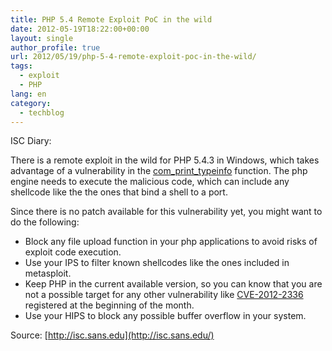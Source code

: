 ```yaml
---
title: PHP 5.4 Remote Exploit PoC in the wild
date: 2012-05-19T18:22:00+00:00
layout: single
author_profile: true
url: 2012/05/19/php-5-4-remote-exploit-poc-in-the-wild/
tags:
  - exploit
  - PHP
lang: en
category: 
  - techblog
---
```

ISC Diary: 

There is a remote exploit in the wild for PHP 5.4.3 in Windows, which takes advantage of a vulnerability in the [com\_print\_typeinfo](http://php.net/manual/en/function.com-print-typeinfo.php) function. The php engine needs to execute the malicious code, which can include any shellcode like the the ones that bind a shell to a port. 

Since there is no patch available for this vulnerability yet, you might want to do the following: 

  * Block any file upload function in your php applications to avoid risks of exploit code execution. 
  * Use your IPS to filter known shellcodes like the ones included in metasploit. 
  * Keep PHP in the current available version, so you can know that you are not a possible target for any other vulnerability like [CVE-2012-2336](http://web.nvd.nist.gov/view/vuln/detail?vulnId=CVE-2012-2336) registered at the beginning of the month. 
  * Use your HIPS to block any possible buffer overflow in your system.



Source: [http://isc.sans.edu](http://isc.sans.edu/)